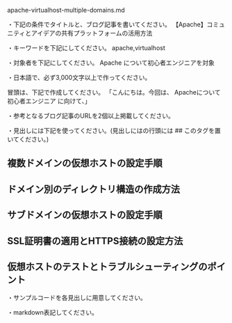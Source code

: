 apache-virtualhost-multiple-domains.md

・下記の条件でタイトルと、ブログ記事を書いてください。
【Apache】コミュニティとアイデアの共有プラットフォームの活用方法

・キーワードを下記にしてください。
apache,virtualhost

・対象者を下記にしてください。
  Apache について初心者エンジニアを対象


・日本語で、必ず3,000文字以上で作ってください。

冒頭は、下記で作成してください。
「こんにちは。今回は、
Apacheについて初心者エンジニア
に向けて、」

・参考となるブログ記事のURLを2個以上掲載してください。

・見出しには下記を使ってください。(見出しにはの行頭には ## このタグを置いてください。)
## 複数ドメインの仮想ホストの設定手順
## ドメイン別のディレクトリ構造の作成方法
## サブドメインの仮想ホストの設定手順
## SSL証明書の適用とHTTPS接続の設定方法
## 仮想ホストのテストとトラブルシューティングのポイント

・サンプルコードを各見出しに用意してください。

・markdown表記してください。

